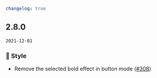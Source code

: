 ```yaml
changelog: true
```

## 2.8.0

`2021-12-01`

### 💅 Style

- Remove the selected bold effect in button mode ([#308](https://github.com/arco-design/arco-design-vue/pull/308))

